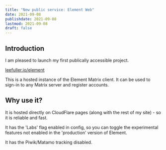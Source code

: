```yaml
---
title: "New public service: Element Web"
date: 2021-09-08
publishdate: 2021-09-08
lastmod: 2021-09-08
draft: false
---
```


## Introduction

I am pleased to launch my first publically accessible project.

[leefuller.io/element](https://leefuller.io/element)

This is a hosted instance of the Element Matrix client. It can be used to sign-in to any Matrix server and register accounts. 

## Why use it? 

It is hosted directly on CloudFlare pages (along with the rest of my site) - so it is reliable and fast.

It has the 'Labs' flag enabled in config, so you can toggle the experimental features not enabled in the 'production' version of Element.

It has the Piwik/Matamo tracking disabled.

